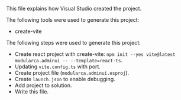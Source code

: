 This file explains how Visual Studio created the project.

The following tools were used to generate this project:
- create-vite

The following steps were used to generate this project:
- Create react project with create-vite: `npm init --yes vite@latest modularca.adminui -- --template=react-ts`.
- Updating `vite.config.ts` with port.
- Create project file (`modularca.adminui.esproj`).
- Create `launch.json` to enable debugging.
- Add project to solution.
- Write this file.
